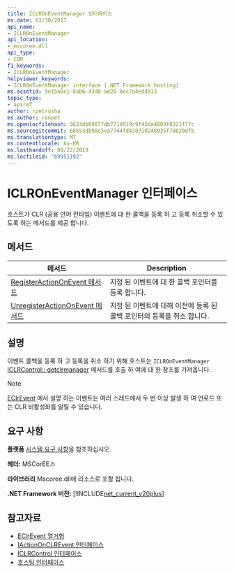 ```yaml
---
title: ICLROnEventManager 인터페이스
ms.date: 03/30/2017
api_name:
- ICLROnEventManager
api_location:
- mscoree.dll
api_type:
- COM
f1_keywords:
- ICLROnEventManager
helpviewer_keywords:
- ICLROnEventManager interface [.NET Framework hosting]
ms.assetid: 9e15a0c1-8ab6-43d0-ae28-6ec7a4edd913
topic_type:
- apiref
author: rpetrusha
ms.author: ronpet
ms.openlocfilehash: 3633db69877db771d919c9f43da4809f8321f77c
ms.sourcegitcommit: 68653db98c5ea7744fd438710248935f70020dfb
ms.translationtype: MT
ms.contentlocale: ko-KR
ms.lasthandoff: 08/22/2019
ms.locfileid: "69951192"
---
```

# <a name="iclroneventmanager-interface"></a>ICLROnEventManager 인터페이스
호스트가 CLR (공용 언어 런타임) 이벤트에 대 한 콜백을 등록 하 고 등록 취소할 수 있도록 하는 메서드를 제공 합니다.  
  
## <a name="methods"></a>메서드  
  
|메서드|Description|  
|------------|-----------------|  
|[RegisterActionOnEvent 메서드](../../../../docs/framework/unmanaged-api/hosting/iclroneventmanager-registeractiononevent-method.md)|지정 된 이벤트에 대 한 콜백 포인터를 등록 합니다.|  
|[UnregisterActionOnEvent 메서드](../../../../docs/framework/unmanaged-api/hosting/iclroneventmanager-unregisteractiononevent-method.md)|지정 된 이벤트에 대해 이전에 등록 된 콜백 포인터의 등록을 취소 합니다.|  
  
## <a name="remarks"></a>설명  
 이벤트 콜백을 등록 하 고 등록을 취소 하기 위해 호스트는 `ICLROnEventManager` [ICLRControl:: getclrmanager](../../../../docs/framework/unmanaged-api/hosting/iclrcontrol-getclrmanager-method.md) 메서드를 호출 하 여에 대 한 참조를 가져옵니다.  
  
> [!NOTE]
> [EClrEvent](../../../../docs/framework/unmanaged-api/hosting/eclrevent-enumeration.md) 에서 설명 하는 이벤트는 여러 스레드에서 두 번 이상 발생 하 여 언로드 또는 CLR 비활성화를 알릴 수 있습니다.  
  
## <a name="requirements"></a>요구 사항  
 **플랫폼** [시스템 요구 사항](../../../../docs/framework/get-started/system-requirements.md)을 참조하십시오.  
  
 **헤더:** MSCorEE.h  
  
 **라이브러리** Mscoree.dll에 리소스로 포함 됩니다.  
  
 **.NET Framework 버전:** [!INCLUDE[net_current_v20plus](../../../../includes/net-current-v20plus-md.md)]  
  
## <a name="see-also"></a>참고자료

- [EClrEvent 열거형](../../../../docs/framework/unmanaged-api/hosting/eclrevent-enumeration.md)
- [IActionOnCLREvent 인터페이스](../../../../docs/framework/unmanaged-api/hosting/iactiononclrevent-interface.md)
- [ICLRControl 인터페이스](../../../../docs/framework/unmanaged-api/hosting/iclrcontrol-interface.md)
- [호스팅 인터페이스](../../../../docs/framework/unmanaged-api/hosting/hosting-interfaces.md)
